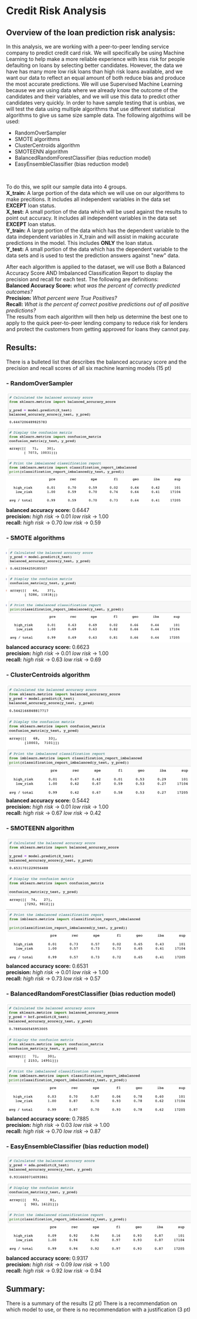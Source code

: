 # Credit Risk Analysis
## Overview of the loan prediction risk analysis:
  In this analysis, we are working with a peer-to-peer lending service company to predict credit card risk. We will specifically be using Machine Learning to help make a more reliable experience with less risk for people defaulting on loans by selecting better candidates. However, the data we have has many more low risk loans than high risk loans available, and we want our data to reflect an equal amount of both reduce bias and produce the most accurate predictions. We will use Supervised Machine Learning because we are using data where we already know the outcome of the candidates and their variables, and we will use this data to predict other candidates very quickly. In order to have sample testing that is unbias, we will test the data using multiple algorithms that use different statistical algorithms to give us same size sample data. The following algothims will be used:
- RandomOverSampler
- SMOTE algorithms
- ClusterCentroids algorithm
- SMOTEENN algorithm
- BalancedRandomForestClassifier (bias reduction model)
- EasyEnsembleClassifier (bias reduction model)</br>
</br>

To do this, we split our sample data into 4 groups.</br>
**X_train:** A large portion of the data which we will use on our algorithms to make precitions. It includes all independent variables in the data set **EXCEPT** loan status.</br>
**X_test:** A small portion of the data which will be used against the results to point out accuracy. It includes all independent variables in the data set **EXCEPT** loan status.</br>
**Y_train:** A large portion of the data which has the dependent variable to the data independent variables in X_train and will assist in making accurate predictions in the model. This includes **ONLY** the loan status.</br>
**Y_test:** A small portion of the data which has the dependent variable to the data sets and is used to test the prediction answers against "new" data.</br>

  After each algorithm is applied to the dataset, we will use Both a Balanced Accuracy Score AND Imbalanced Classification Report to display the precision and recall for each test. The following are definitions:</br>
**Balanced Accuracy Score:** *what was the percent of correctly predicted outcomes?*</br>
**Precision:** *What percent were True Positives?*</br>
**Recall:** *What is the percent of correct positive predictions out of all positive predictions?*</br>
  The results from each algorithm will then help us determine the best one to apply to the quick peer-to-peer lending company to reduce risk for lenders and protect the customers from getting approved for loans they cannot pay.</br>
  
## Results:

There is a bulleted list that describes the balanced accuracy score and the precision and recall scores of all six machine learning models (15 pt)
### - RandomOverSampler
![image](photos/oversampling.png)</br>
**balanced accuracy score:** 0.6447 </br>
**precision:** *high risk* -> 0.01 *low risk* -> 1.00 </br>
**recall:** *high risk* -> 0.70 *low risk* -> 0.59 </br>
### - SMOTE algorithms
![image](photos/SMOTE.png)</br>
**balanced accuracy score:** 0.6623 </br>
**precision:** *high risk* -> 0.01 *low risk* -> 1.00 </br>
**recall:** *high risk* -> 0.63 *low risk* -> 0.69 </br>
### - ClusterCentroids algorithm
![image](photos/cluster.png)</br>
**balanced accuracy score:** 0.5442 </br>
**precision:** *high risk* -> 0.01 *low risk* -> 1.00 </br>
**recall:** *high risk* -> 0.67 *low risk* -> 0.42 </br>
### - SMOTEENN algorithm
![image](photos/SMOTEENN.png)</br>
**balanced accuracy score:** 0.6531 </br>
**precision:** *high risk* -> 0.01 *low risk* -> 1.00 </br>
**recall:** *high risk* -> 0.73 *low risk* -> 0.57 </br>
### - BalancedRandomForestClassifier (bias reduction model)
![image](photos/brf.png)</br>
**balanced accuracy score:** 0.7885 </br>
**precision:** *high risk* -> 0.03 *low risk* -> 1.00 </br>
**recall:** *high risk* -> 0.70 *low risk* -> 0.87 </br>
### - EasyEnsembleClassifier (bias reduction model)
![image](photos/eec.png)</br>
**balanced accuracy score:** 0.9317 </br>
**precision:** *high risk* -> 0.09 *low risk* -> 1.00 </br>
**recall:** *high risk* -> 0.92 *low risk* -> 0.94 </br>
## Summary:
There is a summary of the results (2 pt)
There is a recommendation on which model to use, or there is no recommendation with a justification (3 pt)
